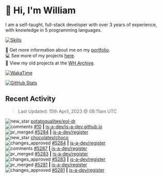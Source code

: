 # 👋 Hi, I'm William
I am a self-taught, full-stack developer with over 3 years of experience, with knowledge in 5 programming languages.

[![Skills](https://skillicons.dev/icons?i=css,cloudflare,discord,bots,docker,express,firebase,git,github,githubactions,html,js,linux,md,mongodb,netlify,nodejs,py,replit,tailwind,ts,vercel,vscode,wordpress,workers)](https://wdh.gg/dev)

🧑 Get more information about me on my [portfolio](https://wdh.gg/dev).
<br>
💻 See more of my projects [here](https://wdh.gg/github-org).
<br>
📁 View my old projects at the [WH Archive](https://wdh.gg/archive).

[![WakaTime](https://wakatime.com/badge/user/817e29c1-e1ac-4adc-936b-37bfa447c165.svg?style=for-the-badge)](https://wdh.gg/wakatime)

[![GitHub Stats](https://github-readme-stats.vercel.app/api?username=williamdavidharrison&theme=algolia&show_icons=true&border_radius=8&count_private=true&include_all_commits=true)](https://wdh.gg/github)

## Recent Activity
<!--RECENT_ACTIVITY:last_update-->
> Last Updated: 15th April, 2023 @ 08:11am UTC
<!--RECENT_ACTIVITY:last_update_end-->

<!--RECENT_ACTIVITY:start-->
![new_star](https://cdn.jsdelivr.net/gh/Readme-Workflows/Readme-Icons@main/icons/octicons/StarredRepositoryYellow.svg) [potatoqualitee/eol-dr](https://github.com/potatoqualitee/eol-dr)<br>
![comments](https://cdn.jsdelivr.net/gh/Readme-Workflows/Readme-Icons@main/icons/octicons/Comment.svg) [#10](https://github.com/is-a-dev/is-a-dev.github.io/issues/10#issuecomment-1509606346) **|** [is-a-dev/is-a-dev.github.io](https://github.com/is-a-dev/is-a-dev.github.io)<br>
![pr_merged](https://cdn.jsdelivr.net/gh/Readme-Workflows/Readme-Icons@main/icons/octicons/PullRequestMerged.svg) [#5284](https://github.com/is-a-dev/register/pull/5284) **|** [is-a-dev/register](https://github.com/is-a-dev/register)<br>
![new_star](https://cdn.jsdelivr.net/gh/Readme-Workflows/Readme-Icons@main/icons/octicons/StarredRepositoryYellow.svg) [chocolatey/choco](https://github.com/chocolatey/choco)<br>
![changes_approved](https://cdn.jsdelivr.net/gh/Readme-Workflows/Readme-Icons@main/icons/octicons/ApprovedChanges.svg) [#5284](https://github.com/is-a-dev/register/pull/5284#pullrequestreview-1386321814) **|** [is-a-dev/register](https://github.com/is-a-dev/register)<br>
![comments](https://cdn.jsdelivr.net/gh/Readme-Workflows/Readme-Icons@main/icons/octicons/Comment.svg) [#5287](https://github.com/is-a-dev/register/pull/5287#issuecomment-1509555431) **|** [is-a-dev/register](https://github.com/is-a-dev/register)<br>
![pr_merged](https://cdn.jsdelivr.net/gh/Readme-Workflows/Readme-Icons@main/icons/octicons/PullRequestMerged.svg) [#5283](https://github.com/is-a-dev/register/pull/5283) **|** [is-a-dev/register](https://github.com/is-a-dev/register)<br>
![changes_approved](https://cdn.jsdelivr.net/gh/Readme-Workflows/Readme-Icons@main/icons/octicons/ApprovedChanges.svg) [#5283](https://github.com/is-a-dev/register/pull/5283#pullrequestreview-1386321528) **|** [is-a-dev/register](https://github.com/is-a-dev/register)<br>
![pr_merged](https://cdn.jsdelivr.net/gh/Readme-Workflows/Readme-Icons@main/icons/octicons/PullRequestMerged.svg) [#5281](https://github.com/is-a-dev/register/pull/5281) **|** [is-a-dev/register](https://github.com/is-a-dev/register)<br>
![changes_approved](https://cdn.jsdelivr.net/gh/Readme-Workflows/Readme-Icons@main/icons/octicons/ApprovedChanges.svg) [#5281](https://github.com/is-a-dev/register/pull/5281#pullrequestreview-1386321355) **|** [is-a-dev/register](https://github.com/is-a-dev/register)<br>
<!--RECENT_ACTIVITY:end-->
